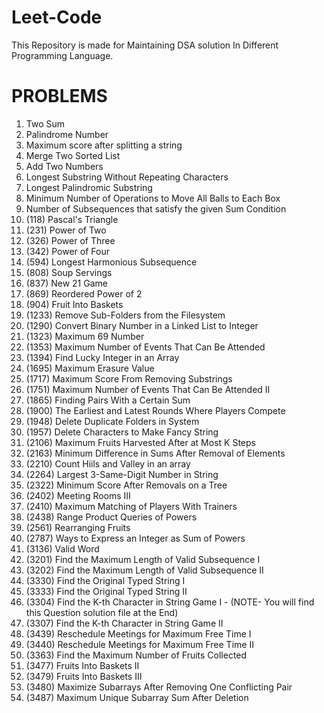 # Leet-Code
This Repository is made for Maintaining DSA solution In Different Programming Language.

# PROBLEMS
1. Two Sum
2. Palindrome Number
3. Maximum score after splitting a string
4. Merge Two Sorted List
5. Add Two Numbers
6. Longest Substring Without Repeating Characters
7. Longest Palindromic Substring
8. Minimum Number of Operations to Move All Balls to Each Box
9. Number of Subsequences that satisfy the given Sum Condition
10. (118) Pascal's Triangle
11. (231) Power of Two
12. (326) Power of Three
13. (342) Power of Four
14. (594) Longest Harmonious Subsequence
15. (808) Soup Servings
16. (837) New 21 Game
17. (869) Reordered Power of 2
18. (904) Fruit Into Baskets
19. (1233) Remove Sub-Folders from the Filesystem
20. (1290) Convert Binary Number in a Linked List to Integer
21. (1323) Maximum 69 Number
22. (1353) Maximum Number of Events That Can Be Attended
23. (1394) Find Lucky Integer in an Array
24. (1695) Maximum Erasure Value
25. (1717) Maximum Score From Removing Substrings
26. (1751) Maximum Number of Events That Can Be Attended II
27. (1865) Finding Pairs With a Certain Sum
28. (1900) The Earliest and Latest Rounds Where Players Compete
29. (1948) Delete Duplicate Folders in System
30. (1957) Delete Characters to Make Fancy String
31. (2106) Maximum Fruits Harvested After at Most K Steps
32. (2163) Minimum Difference in Sums After Removal of Elements
33. (2210) Count Hiils and Valley in an array
34. (2264) Largest 3-Same-Digit Number in String
35. (2322) Minimum Score After Removals on a Tree
36. (2402) Meeting Rooms III
37. (2410) Maximum Matching of Players With Trainers
38. (2438) Range Product Queries of Powers
39. (2561) Rearranging Fruits
40. (2787) Ways to Express an Integer as Sum of Powers
41. (3136) Valid Word
42. (3201) Find the Maximum Length of Valid Subsequence I
43. (3202) Find the Maximum Length of Valid Subsequence II
44. (3330) Find the Original Typed String I
45. (3333) Find the Original Typed String II
46. (3304) Find the K-th Character in String Game I - (NOTE- You will find this Question solution file at the End)
47. (3307) Find the K-th Character in String Game II
48. (3439) Reschedule Meetings for Maximum Free Time I
49. (3440) Reschedule Meetings for Maximum Free Time II
50. (3363) Find the Maximum Number of Fruits Collected
51. (3477) Fruits Into Baskets II
52. (3479) Fruits Into Baskets III
53. (3480) Maximize Subarrays After Removing One Conflicting Pair
54. (3487) Maximum Unique Subarray Sum After Deletion
    



